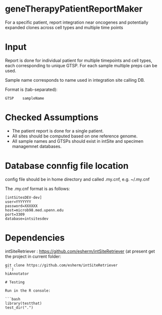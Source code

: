 # geneTherapyPatientReportMaker
For a specific patient, report integration near oncogenes and potentially expanded clones across cell types and multiple time points

# Input

Report is done for individual patient for multiple timepoints and cell types, each corresponding to unique
GTSP. For each sample multiple preps can be used. 

Sample name corresponds to name used in integration site calling DB.

Format is (tab-separated):
```{bash}
GTSP    sampleName
```

# Checked Assumptions
* The patient report is done for a single patient.
* All sites should be computed based on one reference genome.
* All sample names and GTSPs should exist in intSite and specimen managemnet databases.


# Database connfig file location

config file should be in home directory and called .my.cnf,
e.g. ~/.my.cnf

The .my.cnf format is as follows:

```
[intSitesDEV-dev]
user=YYYYYYY
password=XXXXXX
host=microb98.med.upenn.edu
port=3309
database=intsitesdev
```

# Dependencies

intSiteRetriever : https://github.com/esherm/intSiteRetriever 
(at present get the project in current folder:
```
git clone https://github.com/esherm/intSiteRetriever
```)
hiAnnotator

# Testing

Run in the R console:

```bash
library(testthat)
test_dir(".")
```
